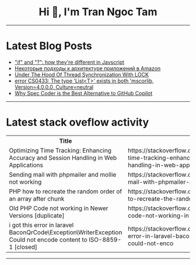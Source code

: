 <h1 align="center">Hi 👋, I'm Tran Ngoc Tam</h1>

---

# Latest Blog Posts 
<!-- BLOG-POST-LIST:START -->
- [&quot;if&quot; and &quot;?&quot;: how they&#39;re different in Javscript](https://dev.to/const_variable/if-and-how-theyre-different-in-javscript-411e)
- [Некоторые подходы к архитектуре приложений в Amazon](https://dev.to/faangmaster/niekotoryie-podkhody-k-arkhitiekturie-prilozhienii-v-amazon-1720)
- [Under The Hood Of Thread Synchronization With LOCK](https://dev.to/rasulhsn/under-the-hood-of-thread-synchronization-with-lock-3h50)
- [error CS0433: The type &#39;List&lt;T&gt;&#39; exists in both &#39;mscorlib, Version=4.0.0.0, Culture=neutral](https://dev.to/happylifesdev/error-cs0433-the-type-list-exists-in-both-mscorlib-version4000-cultureneutral-3pck)
- [Why Spec Coder is the Best Alternative to GitHub Copilot](https://dev.to/ellis22/why-spec-coder-is-the-superior-alternative-to-github-copilot-42f2)
<!-- BLOG-POST-LIST:END -->

---

# Latest stack oveflow activity
<table>
  <tr><th>Title</th><th>Link</th></tr>
  <!-- STACKOVERFLOW:START --><tr><td>Optimizing Time Tracking: Enhancing Accuracy and Session Handling in Web Applications</td><td>https://stackoverflow.com/questions/78483183/optimizing-time-tracking-enhancing-accuracy-and-session-handling-in-web-applica</td></tr><tr><td>Sending mail with phpmailer and mollie not working</td><td>https://stackoverflow.com/questions/78483165/sending-mail-with-phpmailer-and-mollie-not-working</td></tr><tr><td>PHP how to recreate the random order of an array after chunk</td><td>https://stackoverflow.com/questions/78483104/php-how-to-recreate-the-random-order-of-an-array-after-chunk</td></tr><tr><td>Old PHP Code not working in Newer Versions [duplicate]</td><td>https://stackoverflow.com/questions/78482856/old-php-code-not-working-in-newer-versions</td></tr><tr><td>i got this error in laravel BaconQrCode\Exception\WriterException Could not encode content to ISO-8859-1 [closed]</td><td>https://stackoverflow.com/questions/78482630/i-got-this-error-in-laravel-baconqrcode-exception-writerexception-could-not-enco</td></tr><!-- STACKOVERFLOW:END -->
</table>

---


